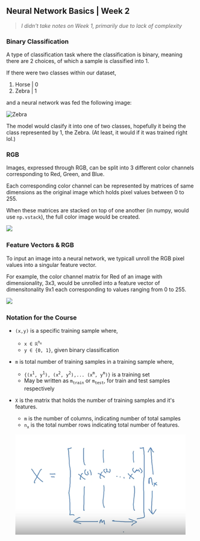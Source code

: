 ## Neural Network Basics | Week 2

> _I didn't take notes on Week 1, primarily due to lack of complexity_

### Binary Classification

A type of classification task where the classification is binary, meaning there are 2 choices, of which a sample is classified into 1.

If there were two classes within our dataset, 

1. Horse | 0
2. Zebra | 1

and a neural network was fed the following image:

<img src = "https://www.treehugger.com/thmb/qFhPReYPPaVgTtHBOthYeMJVeZ0=/1500x0/filters:no_upscale():max_bytes(150000):strip_icc()/GettyImages-1043597638-49acd69677d7442588c1d8930d298a59.jpg" alt = "Zebra" width ="300"/>


The model would clasify it into one of two classes, hopefully it being the class represented by 1, the Zebra. (At least, it would if it was trained right lol.)

### RGB

Images, expressed through RGB, can be split into 3 different color channels corresponding to Red, Green, and Blue. 

Each corresponding color channel can be represented by matrices of same dimensions as the original image which holds pixel values between 0 to 255.

When these matrices are stacked on top of one another (in numpy, would use `np.vstack`), the full color image would be created.

<img src = "https://miro.medium.com/v2/resize:fit:1100/format:webp/1*8k6Yk6MhED2SxF2zLctG7g.png" width= "500">

### Feature Vectors & RGB

To input an image into a neural network, we typicall unroll the RGB pixel values into a singular feature vector.

For example, the color channel matrix for Red of an image with dimensionality, 3x3, would be unrolled into a feature vector of dimensitonality 9x1 each corresponding to values ranging from 0 to 255.

<img src = "https://github.com/vxnuaj/Training/blob/main/MachineLearning/AndrewNG-Notes/imagebacklog/featvec.png?raw=true" alttext = "Rudimentary btw" width = "250"/>

### Notation for the Course

- `(x,y)` is a specific training sample where,
    - `x ∈ ℝ`<sup>`n`<sub>`x`</sub></sup>
    - `y ∈ {0, 1}`, given binary classification
- `m` is total number of training samples in a training sample where,
    - `{(x`<sup>`1`</sup>`, y`<sup>`1`</sup>`), (x`<sup>`2`</sup>`, y`<sup>`2`</sup>`),... (x`<sup>`m`</sup>`, y`<sup>`m`</sup>`)}` is a training set
    - May be written as `m`<sub>`train`</sub> or `m`<sub>`test`</sub>, for train and test samples respectively
- `X` is the matrix that holds the number of training samples and it's features.
    - `m` is the number of columns, indicating number of total samples
    - `n`<sub>`x`</sub> is the total number rows indicating total number of features.

    ![](MachineLearning/AndrewNG-Notes/imagebacklog/Xmatrix.png)
